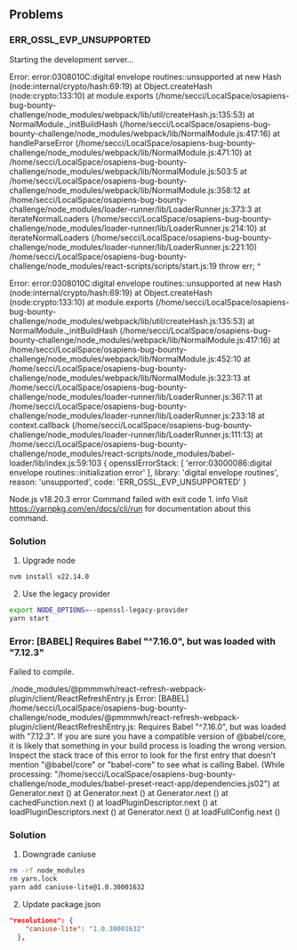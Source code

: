 ## Problems

### ERR_OSSL_EVP_UNSUPPORTED

Starting the development server...

Error: error:0308010C:digital envelope routines::unsupported
    at new Hash (node:internal/crypto/hash:69:19)
    at Object.createHash (node:crypto:133:10)
    at module.exports (/home/secci/LocalSpace/osapiens-bug-bounty-challenge/node_modules/webpack/lib/util/createHash.js:135:53)
    at NormalModule._initBuildHash (/home/secci/LocalSpace/osapiens-bug-bounty-challenge/node_modules/webpack/lib/NormalModule.js:417:16)
    at handleParseError (/home/secci/LocalSpace/osapiens-bug-bounty-challenge/node_modules/webpack/lib/NormalModule.js:471:10)
    at /home/secci/LocalSpace/osapiens-bug-bounty-challenge/node_modules/webpack/lib/NormalModule.js:503:5
    at /home/secci/LocalSpace/osapiens-bug-bounty-challenge/node_modules/webpack/lib/NormalModule.js:358:12
    at /home/secci/LocalSpace/osapiens-bug-bounty-challenge/node_modules/loader-runner/lib/LoaderRunner.js:373:3
    at iterateNormalLoaders (/home/secci/LocalSpace/osapiens-bug-bounty-challenge/node_modules/loader-runner/lib/LoaderRunner.js:214:10)
    at iterateNormalLoaders (/home/secci/LocalSpace/osapiens-bug-bounty-challenge/node_modules/loader-runner/lib/LoaderRunner.js:221:10)
/home/secci/LocalSpace/osapiens-bug-bounty-challenge/node_modules/react-scripts/scripts/start.js:19
  throw err;
  ^

Error: error:0308010C:digital envelope routines::unsupported
    at new Hash (node:internal/crypto/hash:69:19)
    at Object.createHash (node:crypto:133:10)
    at module.exports (/home/secci/LocalSpace/osapiens-bug-bounty-challenge/node_modules/webpack/lib/util/createHash.js:135:53)
    at NormalModule._initBuildHash (/home/secci/LocalSpace/osapiens-bug-bounty-challenge/node_modules/webpack/lib/NormalModule.js:417:16)
    at /home/secci/LocalSpace/osapiens-bug-bounty-challenge/node_modules/webpack/lib/NormalModule.js:452:10
    at /home/secci/LocalSpace/osapiens-bug-bounty-challenge/node_modules/webpack/lib/NormalModule.js:323:13
    at /home/secci/LocalSpace/osapiens-bug-bounty-challenge/node_modules/loader-runner/lib/LoaderRunner.js:367:11
    at /home/secci/LocalSpace/osapiens-bug-bounty-challenge/node_modules/loader-runner/lib/LoaderRunner.js:233:18
    at context.callback (/home/secci/LocalSpace/osapiens-bug-bounty-challenge/node_modules/loader-runner/lib/LoaderRunner.js:111:13)
    at /home/secci/LocalSpace/osapiens-bug-bounty-challenge/node_modules/react-scripts/node_modules/babel-loader/lib/index.js:59:103 {
  opensslErrorStack: [ 'error:03000086:digital envelope routines::initialization error' ],
  library: 'digital envelope routines',
  reason: 'unsupported',
  code: 'ERR_OSSL_EVP_UNSUPPORTED'
}

Node.js v18.20.3
error Command failed with exit code 1.
info Visit https://yarnpkg.com/en/docs/cli/run for documentation about this command.

### Solution

1) Upgrade node

```bash
nvm install v22.14.0
```

2) Use the legacy provider

```bash
export NODE_OPTIONS=--openssl-legacy-provider
yarn start
```

### Error: [BABEL] Requires Babel "^7.16.0", but was loaded with "7.12.3"

Failed to compile.

./node_modules/@pmmmwh/react-refresh-webpack-plugin/client/ReactRefreshEntry.js
Error: [BABEL] /home/secci/LocalSpace/osapiens-bug-bounty-challenge/node_modules/@pmmmwh/react-refresh-webpack-plugin/client/ReactRefreshEntry.js: Requires Babel "^7.16.0", but was loaded with "7.12.3". If you are sure you have a compatible version of @babel/core, it is likely that something in your build process is loading the wrong version. Inspect the stack trace of this error to look for the first entry that doesn't mention "@babel/core" or "babel-core" to see what is calling Babel. (While processing: "/home/secci/LocalSpace/osapiens-bug-bounty-challenge/node_modules/babel-preset-react-app/dependencies.js$0$2")
    at Generator.next (<anonymous>)
    at Generator.next (<anonymous>)
    at Generator.next (<anonymous>)
    at cachedFunction.next (<anonymous>)
    at loadPluginDescriptor.next (<anonymous>)
    at loadPluginDescriptors.next (<anonymous>)
    at Generator.next (<anonymous>)
    at loadFullConfig.next (<anonymous>)

### Solution

1) Downgrade caniuse

```bash
rm -rf node_modules
rm yarn.lock
yarn add caniuse-lite@1.0.30001632
```

2) Update package.json

```json
"resolutions": {
    "caniuse-lite": "1.0.30001632"
  },
```